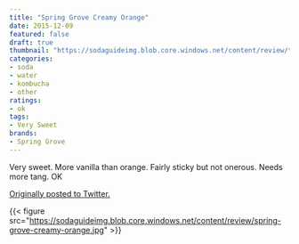 ```yaml
---
title: "Spring Grove Creamy Orange"
date: 2015-12-09
featured: false
draft: true
thumbnail: "https://sodaguideimg.blob.core.windows.net/content/review/thumbs/spring-grove-creamy-orange.jpg"
categories:
- soda
- water
- kombucha
- other
ratings:
- ok
tags:
- Very Sweet
brands:
- Spring Grove
---
```


Very sweet. More vanilla than orange. Fairly sticky but not onerous. Needs more tang. OK

[Originally posted to Twitter.](https://twitter.com/Cavorter/status/674670411049803777)

{{< figure src="https://sodaguideimg.blob.core.windows.net/content/review/spring-grove-creamy-orange.jpg" >}}


